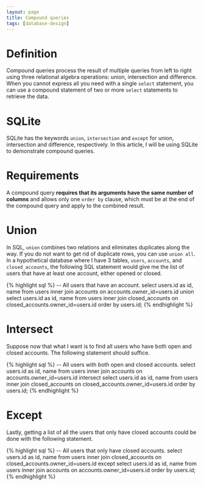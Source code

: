 ```yaml
---
layout: page
title: Compound queries
tags: [database-design]
---
```


# Definition

Compound queries process the result of multiple queries from left to right using
three relational algebra operations: union, intersection and difference. When
you cannot express all you need with a single `select` statement, you can use a
compound statement of two or more `select` statements to retrieve the data.

# SQLite

SQLite has the keywords `union`, `intersection` and `except` for union,
intersection and difference, respectively. In this article, I will be using
SQLite to demonstrate compound queries.

# Requirements

A compound query **requires that its arguments have the same number of columns**
and allows only one `order by` clause, which must be at the end of the compound
query and apply to the combined result.

# Union

In SQL, `union` combines two relations and eliminates duplicates along the way.
If you do not want to get rid of duplicate rows, you can use `union all`. In a
hypothetical database where I have 3 tables, `users`, `accounts`, and
`closed_accounts`, the following SQL statement would give me the list of users
that have at least one account, either opened or closed.

{% highlight sql %}
-- All users that have an account.
select users.id as id, name from users
inner join accounts on accounts.owner_id=users.id
union select users.id as id, name from users
inner join closed_accounts on closed_accounts.owner_id=users.id
order by users.id;
{% endhighlight %}

# Intersect

Suppose now that what I want is to find all users who have both open and closed
accounts. The following statement should suffice.

{% highlight sql %}
-- All users with both open and closed accounts.
select users.id as id, name from users
inner join accounts on accounts.owner_id=users.id
intersect select users.id as id, name from users
inner join closed_accounts on closed_accounts.owner_id=users.id
order by users.id;
{% endhighlight %}

# Except

Lastly, getting a list of all the users that only have closed accounts could be
done with the following statement.

{% highlight sql %}
-- All users that only have closed accounts.
select users.id as id, name from users
inner join closed_accounts on closed_accounts.owner_id=users.id
except select users.id as id, name from users
inner join accounts on accounts.owner_id=users.id
order by users.id;
{% endhighlight %}
